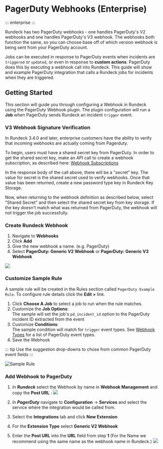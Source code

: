 # PagerDuty Webhooks (Enterprise)
::: enterprise
:::

Rundeck has two PagerDuty webhooks - one handles PagerDuty's V2 webhooks and one handles PagerDuty's V3 webhook. The webhooks both function the same, so you can choose base off of which version webhook is being sent from your PagerDuty account.

Jobs can be executed in response to PagerDuty events when incidents are `triggered` or `updated`, or even in response to **custom actions**.  PagerDuty does this by executing a webhook call into Rundeck.  This guide will show and example PagerDuty integration that calls a Rundeck jobs for incidents when they are triggered.

## Getting Started
This section will guide you through configuring a Webhook in Rundeck using the
PagerDuty Webhook plugin.
The plugin configuration will run a **Job** when PagerDuty sends Rundeck an incident
`trigger` event.

### V3 Webhook Signature Verification

In Rundeck 3.4.0 and later, enterprise customers have the ability to verify that incoming webhooks are actually coming from Pagerduty.

To begin, users must have a shared secret key from PagerDuty. In order to get the shared secret key, make an API call to create a webhook subscription, as described here: [Webhook Subscriptions](https://developer.pagerduty.com/api-reference/reference/REST/openapiv3.json/paths/~1webhook_subscriptions/post)

In the response body of the call above, there will be a "secret" key. The value for secret is the shared secret used to verify webhooks. Once that value has been returned, create a new password type key in Rundeck Key Storage.

Now, when returning to the webhook definition as described below, select "Shared Secret" and then select the shared secret key from key storage. If the key doesn't match what was returned from PagerDuty, the webhook will not trigger the job successfully.


### Create Rundeck Webhook
1. Navigate to **Webhooks**
2. Click **Add**
3. Give the new webhook a name.  (e.g. PagerDuty)
4. Select **PagerDuty: Generic V2 Webhook** or **PagerDuty: Generic V3 Webhook**

![](~@assets/img/wh-pd-create.png)


### Customize Sample Rule
A sample rule will be created in the Rules section called `PagerDuty Example Rule`. To configure rule details click the **Edit >** link.
1. Click **Choose A Job** to select a job to run when the rule matches.
2. Customize the **Job Options**:  
   The sample will set the job's `pd_incident_id` option to the PagerDuty incident ID extracted from the event
3. Customize **Conditions**:  
   The sample condition will match for `trigger` event types. See [Webhook Types](https://v2.developer.pagerduty.com/docs/webhooks-v2-overview#webhook-types) for a list of PagerDuty event types.
4. Save the Webhook

::: tip
Use the suggestion drop-downs to chose from common PagerDuty event fields
:::

![Sample Rule](~@assets/img/wh-pd-rule.png "Sample Rule")

### Add Webhook to PagerDuty

1. *In **Rundeck*** select the Webhook by name in **Webhook Management** and copy the **Post URL** :
   ![](~@assets/img/wh-pd-posturl.png)

2. *In **PagerDuty*** navigate to **Configuration** -> **Services** and select the service where the integration would be called from.
3. Select the **Integrations** tab and click **New Extension**
4. For the **Extension Type** select **Generic V2 Webhook**
5. Enter the **Post URL** into the **URL** field from step **1**
(For the Name we recommend using the same name as the webhook name in Rundeck.)
   ![](~@assets/img/wh-pd-extension.png)
